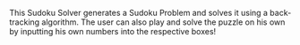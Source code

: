 This Sudoku Solver generates a Sudoku Problem and solves it using a back-tracking algorithm. 
The user can also play and solve the puzzle on his own by inputting his own numbers into the respective boxes!
